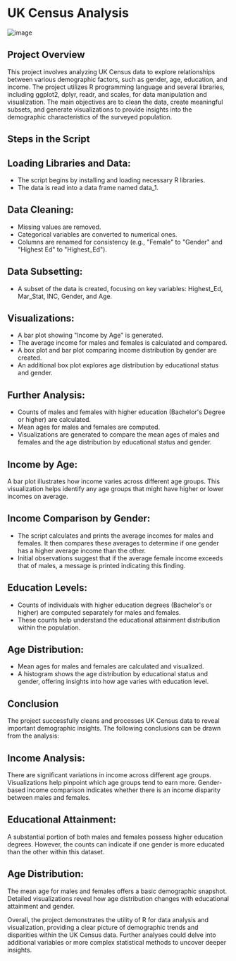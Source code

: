 # UK Census Analysis


![image](https://github.com/user-attachments/assets/2f4b9efd-f877-48de-9189-5b3a4b603885)

## Project Overview
This project involves analyzing UK Census data to explore relationships between various demographic factors, such as gender, age, education, and income. The project utilizes R programming language and several libraries, including ggplot2, dplyr, readr, and scales, for data manipulation and visualization. The main objectives are to clean the data, create meaningful subsets, and generate visualizations to provide insights into the demographic characteristics of the surveyed population.

## Steps in the Script


## Loading Libraries and Data:
- The script begins by installing and loading necessary R libraries.
- The data is read into a data frame named data_1.

## Data Cleaning:
- Missing values are removed.
- Categorical variables are converted to numerical ones.
- Columns are renamed for consistency (e.g., "Female" to "Gender" and "Highest Ed" to "Highest_Ed").

## Data Subsetting:
- A subset of the data is created, focusing on key variables: Highest_Ed, Mar_Stat, INC, Gender, and Age.

## Visualizations:
- A bar plot showing "Income by Age" is generated.
- The average income for males and females is calculated and compared.
- A box plot and bar plot comparing income distribution by gender are created.
- An additional box plot explores age distribution by educational status and gender.

## Further Analysis:
- Counts of males and females with higher education (Bachelor's Degree or higher) are calculated.
- Mean ages for males and females are computed.
- Visualizations are generated to compare the mean ages of males and females and the age distribution by educational status and gender.

## Income by Age:
A bar plot illustrates how income varies across different age groups. This visualization helps identify any age groups that might have higher or lower incomes on average.

## Income Comparison by Gender:
- The script calculates and prints the average incomes for males and females. It then compares these averages to determine if one gender has a higher average income than the other.
- Initial observations suggest that if the average female income exceeds that of males, a message is printed indicating this finding.

## Education Levels:
- Counts of individuals with higher education degrees (Bachelor's or higher) are computed separately for males and females.
- These counts help understand the educational attainment distribution within the population.

##  Age Distribution:
- Mean ages for males and females are calculated and visualized.
- A histogram shows the age distribution by educational status and gender, offering insights into how age varies with education level.

## Conclusion
The project successfully cleans and processes UK Census data to reveal important demographic insights. The following conclusions can be drawn from the analysis:

## Income Analysis:
There are significant variations in income across different age groups. Visualizations help pinpoint which age groups tend to earn more.
Gender-based income comparison indicates whether there is an income disparity between males and females.

## Educational Attainment:
A substantial portion of both males and females possess higher education degrees. However, the counts can indicate if one gender is more educated than the other within this dataset.

## Age Distribution:
The mean age for males and females offers a basic demographic snapshot.
Detailed visualizations reveal how age distribution changes with educational attainment and gender.

Overall, the project demonstrates the utility of R for data analysis and visualization, providing a clear picture of demographic trends and disparities within the UK Census data. Further analyses could delve into additional variables or more complex statistical methods to uncover deeper insights.
